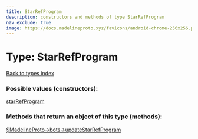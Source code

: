```yaml
---
title: StarRefProgram
description: constructors and methods of type StarRefProgram
nav_exclude: true
image: https://docs.madelineproto.xyz/favicons/android-chrome-256x256.png
---
```

# Type: StarRefProgram
[Back to types index](index.html)



### Possible values (constructors):

[starRefProgram](/API_docs/constructors/starRefProgram.html)  



### Methods that return an object of this type (methods):

[$MadelineProto->bots->updateStarRefProgram](/API_docs/methods/bots.updateStarRefProgram.html)  



